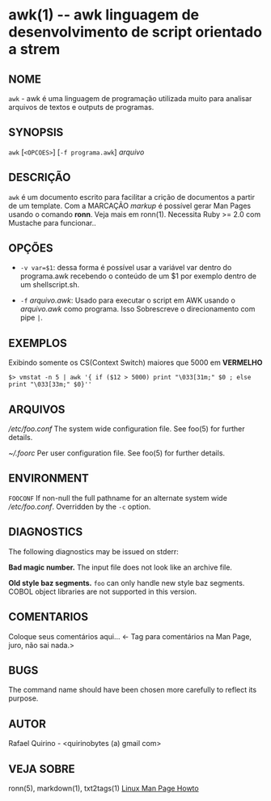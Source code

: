 awk(1) -- awk linguagem de desenvolvimento de script orientado a strem 
===============================================

NOME
----

`awk` - awk é uma linguagem de programação utilizada muito para analisar arquivos de textos e outputs de programas.

SYNOPSIS
--------

`awk` [`<OPCOES>`] [`-f programa.awk`] *arquivo*

DESCRIÇÃO
---------

`awk` é um documento escrito para facilitar a crição de documentos a partir de um template.
Com a MARCAÇÃO *markup* é possível gerar Man Pages usando o comando **ronn**. Veja mais em ronn(1).
Necessita Ruby >= 2.0 com Mustache para funcionar..

OPÇÕES
------

* `-v var=$1`:
  dessa forma é possível usar a variável var dentro do programa.awk recebendo o conteúdo de um $1 por exemplo dentro de um shellscript.sh.

* `-f` *arquivo.awk*:
  Usado para executar o script em AWK usando o *arquivo.awk* como programa. Isso
  Sobrescreve o direcionamento com pipe `|`.


EXEMPLOS
--------

Exibindo somente os CS(Context Switch) maiores que 5000 em **VERMELHO**

   `$> vmstat -n 5 | awk '{ if ($12 > 5000) print "\033[31m;" $0 ; else print "\033[33m;" $0}''`




ARQUIVOS
--------


*/etc/foo.conf*
  The system wide configuration file. See foo(5) for further details.

*~/.foorc*
  Per user configuration file. See foo(5) for further details.

ENVIRONMENT
-----------

`FOOCONF`
  If non-null the full pathname for an alternate system wide */etc/foo.conf*.
  Overridden by the `-c` option.

DIAGNOSTICS
-----------

The following diagnostics may be issued on stderr:

**Bad magic number.**
  The input file does not look like an archive file.

**Old style baz segments.**
  `foo` can only handle new style baz segments. COBOL object libraries are not
  supported in this version.

COMENTARIOS
-----------

Coloque seus comentários aqui...
<- Tag para comentários na Man Page, juro, não sai nada.>

BUGS
----

The command name should have been chosen more carefully to reflect its
purpose.

AUTOR
-----

Rafael Quirino - <quirinobytes (a) gmail com>

VEJA SOBRE
----------

ronn(5), markdown(1), txt2tags(1) [Linux Man Page Howto](
http://www.schweikhardt.net/man_page_howto.html)
